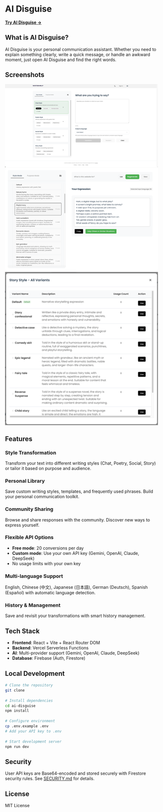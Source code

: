 # AI Disguise

**[Try AI Disguise →](https://ai-disguiser.vercel.app)**

## What is AI Disguise?

AI Disguise is your personal communication assistant. Whether you need to explain something clearly, write a quick message, or handle an awkward moment, just open AI Disguise and find the right words.

## Screenshots

![Homepage](ai-disguise/docs/screenshots/Homepage.png)
![Text Transformation](ai-disguise/docs/screenshots/transformation.png)
![Variants](ai-disguise/docs/screenshots/Variants.png)

## Features

###  Style Transformation
Transform your text into different writing styles (Chat, Poetry, Social, Story) or tailor it based on purpose and audience.

###  Personal Library
Save custom writing styles, templates, and frequently used phrases. Build your personal communication toolkit.

###  Community Sharing
Browse and share responses with the community. Discover new ways to express yourself.

###  Flexible API Options
- **Free mode**: 20 conversions per day
- **Custom mode**: Use your own API key (Gemini, OpenAI, Claude, DeepSeek)
- No usage limits with your own key

###  Multi-language Support
 English, Chinese (中文), Japanese (日本語), German (Deutsch), Spanish (Español) with automatic language detection.

###  History & Management
Save and revisit your transformations with smart history management.

## Tech Stack

- **Frontend**: React + Vite + React Router DOM
- **Backend**: Vercel Serverless Functions
- **AI**: Multi-provider support (Gemini, OpenAI, Claude, DeepSeek)
- **Database**: Firebase (Auth, Firestore)

## Local Development

```bash
# Clone the repository
git clone 

# Install dependencies
cd ai-disguise
npm install

# Configure environment
cp .env.example .env
# Add your API key to .env

# Start development server
npm run dev
```

## Security

User API keys are Base64-encoded and stored securely with Firestore security rules. See [SECURITY.md](SECURITY.md) for details.

## License

MIT License 


